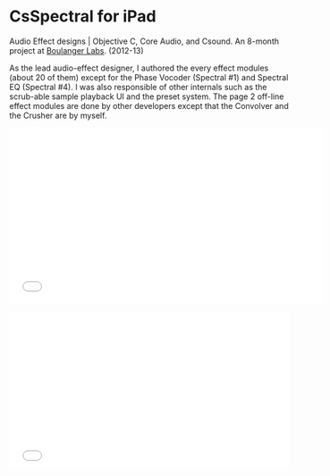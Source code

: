 # CsSpectral for iPad

Audio Effect designs | Objective C, Core Audio, and Csound. An 8-month project at [Boulanger Labs](http://boulangerlabs.com/). (2012-13)

As the lead audio-effect designer, I authored the every effect modules (about 20 of them) except for the Phase Vocoder (Spectral #1) and Spectral EQ (Spectral #4). I was also responsible of other internals such as the scrub-able sample playback UI and the preset system. The page 2 off-line effect modules are done by other developers except that the Convolver and the Crusher are by myself.</p>

<p><iframe width="560" height="315" src="//www.youtube.com/embed/Th5ROMNBhVk" frameborder="0" allowfullscreen></iframe></p>
<p><iframe src="//player.vimeo.com/video/104792893?portrait=0" width="500" height="281" frameborder="0" webkitallowfullscreen mozallowfullscreen allowfullscreen></iframe></p>